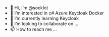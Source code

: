 - 👋 Hi, I’m @socklot
- 👀 I’m interested in c# Azure Keycloak Docker
- 🌱 I’m currently learning Keycloak
- 💞️ I’m looking to collaborate on ...
- 📫 How to reach me ...

<!---
socklot/socklot is a ✨ special ✨ repository because its `README.md` (this file) appears on your GitHub profile.
You can click the Preview link to take a look at your changes.
--->
